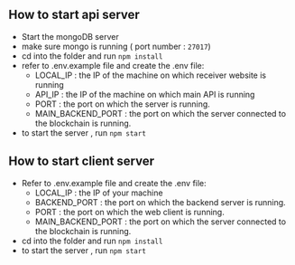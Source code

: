 ## How to start api server

- Start the mongoDB server
- make sure mongo is running ( port number : `27017`)
- cd into the folder and run `npm install`
- refer to .env.example file and create the .env file:
  - LOCAL_IP : the IP of the machine on which receiver website is running
  - API_IP : the IP of the machine on which main API is running
  - PORT : the port on which the server is running.
  - MAIN_BACKEND_PORT : the port on which the server connected to the blockchain is running.
- to start the server , run `npm start`

## How to start client server

- Refer to .env.example file and create the .env file:
  - LOCAL_IP : the IP of your machine
  - BACKEND_PORT : the port on which the backend server is running.
  - PORT : the port on which the web client is running.
  - MAIN_BACKEND_PORT : the port on which the server connected to the blockchain is running.
- cd into the folder and run `npm install`
- to start the server , run `npm start`
